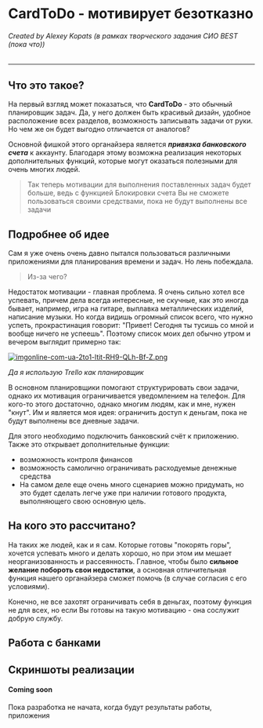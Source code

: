 # CardToDo - мотивирует безотказно
###### Created by Alexey Kopats (в рамках творческого задания СИО BEST (пока что))
---
## Что это такое?
На первый взгляд может показаться, что **CardToDo** - это обычный планировщик задач. Да, у него должен быть красивый дизайн, удобное расположение всех разделов, возможность записывать задачи от руки. Но чем же он будет выгодно отличается от аналогов?

Основной фишкой этого органайзера является ___привязка банковского счета___ к аккаунту. Благодаря этому возможна реализация некоторых дополнительных функций, которые могут оказаться полезными для очень многих людей.
>Так теперь мотивации для выполнения поставленных задач будет больше, ведь с функцией Блокировки счета Вы не сможете пользоваться своими средствами, пока не будут выполнены все задачи

## Подробнее об идее
Сам я уже очень очень давно пытался пользоваться различными приложениями для планирования времени и задач. Но лень побеждала.

>Из-за чего? 

Недостаток мотивации - главная проблема. Я очень сильно хотел все успевать, причем дела всегда интересные, не скучные, как это иногда бывает, например, игра на гитаре, выплавка металлических изделий, написание музыки. Но когда видишь огромный список всего, что нужно успеть, прокрастинация говорит: "Привет! Сегодня ты тусишь со мной и вообще ничего не успеешь". Поэтому список моих дел обычно утром и вечером выглядит примерно так:

[![imgonline-com-ua-2to1-ltit-RH9-QLh-Bf-Z.png](https://i.postimg.cc/qM74g2Bt/imgonline-com-ua-2to1-ltit-RH9-QLh-Bf-Z.png)](https://postimg.cc/DmRtMJXF)

*Да я использую Trello как планировщик*

В основном планировщики помогают структурировать свои задачи, однако их мотивация ограничивается уведомлением на телефон. Для кого-то этого достаточно, однако многим людям, как и мне, нужен "кнут". Им и является моя идея: ограничить доступ к деньгам, пока не будут выполнены все дневные задачи. 

Для этого необходимо подключить банковский счёт к приложению. Также это открывает дополнительные функции:
- возможность контроля финансов
- возможность самолично ограничивать расходуемые денежные средства
- На самом деле еще очень много сценариев можно придумать, но это будет сделать легче уже при наличии готового продукта, выполняющего свою основную цель.

## На кого это рассчитано?
На таких же людей, как и я сам. Которые готовы "покорять горы", хочется успевать много и делать хорошо, но при этом им мешает неорганизованность и рассеянность. Главное, чтобы было __сильное желание побороть свои недостатки__, а основная отличительная функция нашего органайзера сможет помочь (в случае согласия с его условиями).

Конечно, не все захотят ограничивать себя в деньгах, поэтому функция не для всех, но если Вы готовы на такую мотивацию - она сослужит добрую службу.

## Работа с банками


## Скриншоты реализации

#### __Coming soon__
Пока разработка не начата, когда будут результаты работы, приложения 
